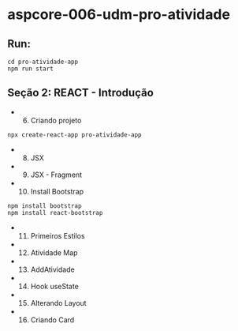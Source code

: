 # aspcore-006-udm-pro-atividade

## Run:

```
cd pro-atividade-app
npm run start
```

## Seção 2: REACT - Introdução

- 6. Criando projeto

```
npx create-react-app pro-atividade-app
```

- 8. JSX
- 9. JSX - Fragment
- 10. Install Bootstrap

```
npm install bootstrap
npm install react-bootstrap
```

- 11. Primeiros Estilos
- 12. Atividade Map
- 13. AddAtividade
- 14. Hook useState
- 15. Alterando Layout
- 16. Criando Card